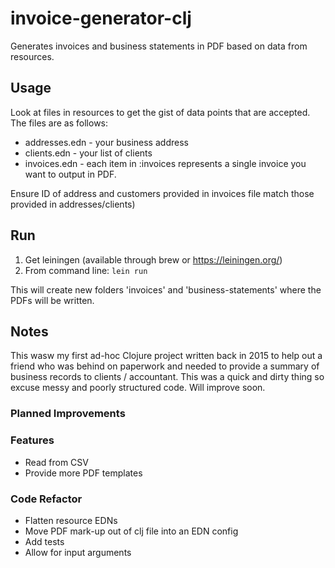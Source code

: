 # invoice-generator-clj
Generates invoices and business statements in PDF based on data from resources. 

## Usage
Look at files in resources to get the gist of data points that are accepted. The files are as follows:
- addresses.edn - your business address
- clients.edn - your list of clients 
- invoices.edn - each item in :invoices represents a single invoice you want to output in PDF. 

Ensure ID of address and customers provided in invoices file match those provided in addresses/clients)

## Run

1. Get leiningen (available through brew or https://leiningen.org/)
2. From command line:
```lein run```
    
This will create new folders 'invoices' and 'business-statements' where the PDFs will be written. 

## Notes 
This wasw my first ad-hoc Clojure project written back in 2015 to help out a friend who was behind on paperwork and needed to provide a summary of business records to clients / accountant. This was a quick and dirty thing so excuse messy and poorly structured code.  Will improve soon. 

### Planned Improvements
### Features
- Read from CSV
- Provide more PDF templates

### Code Refactor
- Flatten resource EDNs
- Move PDF mark-up out of clj file into an EDN config
- Add tests
- Allow for input arguments 
